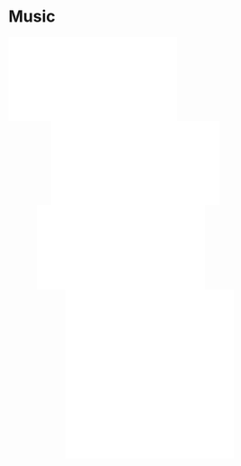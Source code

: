 # Music

<iframe style="margin:0 auto 0 0;" frameborder="no" border="0" marginwidth="0" marginheight="0" src="//music.163.com/outchain/player?type=2&id=316498&auto=0&height=66"></iframe>

<iframe style="margin:0 auto 0 15%;" frameborder="no" border="0" marginwidth="0" marginheight="0" src="//music.163.com/outchain/player?type=2&id=624084&auto=0&height=66" oncontextmenu="return false"></iframe>

<iframe style="margin:0 auto 0 10%;" frameborder="no" border="0" marginwidth="0" marginheight="0" src="//music.163.com/outchain/player?type=2&id=28828693&auto=0&height=66"></iframe>

<iframe style="margin:0 auto 0 20%;" frameborder="no" border="0" marginwidth="0" marginheight="0" src="//music.163.com/outchain/player?type=2&id=32337953&auto=0&height=66"></iframe>

<iframe style="margin:0 auto 0 20%;" frameborder="no" border="0" marginwidth="0" marginheight="0" src="//music.163.com/outchain/player?type=2&id=27867503&auto=0&height=66"></iframe>